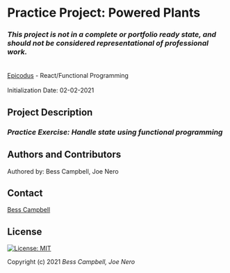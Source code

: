 # Practice Project: Powered Plants
### _This project is not in a complete or portfolio ready state, and should not be considered representational of professional work._<br><br>

[Epicodus](https://www.epicodus.com/) - React/Functional Programming<br><br>
Initialization Date: 02-02-2021

## Project Description
### _Practice Exercise: Handle state using functional programming_<br>


## Authors and Contributors
Authored by: Bess Campbell, Joe Nero

## Contact
[Bess Campbell](mailto:bess.k.campbell@gmail.com)

## License

[![License: MIT](https://img.shields.io/badge/License-MIT-yellow.svg)](https://opensource.org/licenses/MIT)

Copyright (c) 2021 *_Bess Campbell, Joe Nero_*
